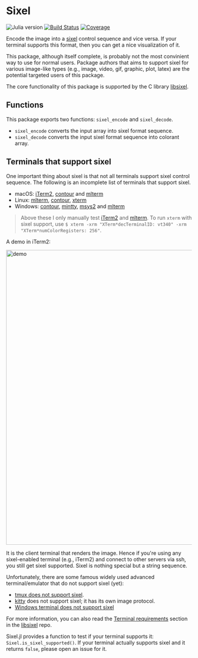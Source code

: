 # Sixel

![Julia version](https://img.shields.io/badge/julia-%3E%3D%201.6-blue)
[![Build Status](https://github.com/johnnychen94/Sixel.jl/workflows/CI/badge.svg)](https://github.com/johnnychen94/Sixel.jl/actions)
[![Coverage](https://codecov.io/gh/johnnychen94/Sixel.jl/branch/master/graph/badge.svg)](https://codecov.io/gh/johnnychen94/Sixel.jl)

Encode the image into a [sixel][sixel_format_wiki] control sequence and vice versa. If your
terminal supports this format, then you can get a nice visualization of it.

This package, although itself complete, is probably not the most convinient way to use for normal
users. Package authors that aims to support sixel for various image-like types (e.g., image, video,
gif, graphic, plot, latex) are the potential targeted users of this package.

The core functionality of this package is supported by the C library [libsixel].

## Functions

This package exports two functions: `sixel_encode` and `sixel_decode`.

- `sixel_encode` converts the input array into sixel format sequence.
- `sixel_decode` converts the input sixel format sequence into colorant array.

## Terminals that support sixel

One important thing about sixel is that not all terminals support sixel control sequence. The
following is an incomplete list of terminals that support sixel.

- macOS: [iTerm2], [contour] and [mlterm]
- Linux: [mlterm], [contour], [xterm]
- Windows: [contour], [mintty], [msys2] and [mlterm]

> Above these I only manually test [iTerm2] and [mlterm].
> To run `xterm` with sixel support, use `$ xterm -xrm "XTerm*decTerminalID: vt340" -xrm "XTerm*numColorRegisters: 256"`.

A demo in iTerm2:

<img src="https://user-images.githubusercontent.com/8684355/118017901-b98f4d80-b389-11eb-93cf-0f99c169121d.png" alt="demo" width="1024" height="800">


It is the client terminal that renders the image. Hence if you're using any sixel-enabled terminal (e.g., iTerm2) and connect to other servers via ssh, you
still get sixel supported. Sixel is nothing special but a string sequence.

Unfortunately, there are some famous widely used advanced terminal/emulator that do not support
sixel (yet):

- [tmux does not support sixel](https://github.com/tmux/tmux/issues/1613#issuecomment-559940608).
- [kitty] does not support sixel; it has its own image protocol.
- [Windows terminal does not support sixel](https://github.com/microsoft/terminal/issues/448)

For more information, you can also read the [Terminal requirements](https://github.com/libsixel/libsixel#terminal-requirements) section in the [libsixel] repo.

Sixel.jl provides a function to test if your terminal supports it: `Sixel.is_sixel_supported()`. If
your terminal actually supports sixel and it returns `false`, please open an issue for it.

<!-- URLs -->

[contour]: https://github.com/christianparpart/contour
[iTerm2]: https://iterm2.com/
[kitty]: https://sw.kovidgoyal.net/kitty/
[libsixel]: https://github.com/libsixel/libsixel
[mlterm]: https://sourceforge.net/projects/mlterm/
[mintty]: https://github.com/mintty/mintty
[msys2]: https://www.msys2.org/
[sixel_format_wiki]: https://en.wikipedia.org/wiki/Sixel
[tmux]: https://github.com/tmux/tmux
[xterm]: https://invisible-island.net/xterm/
